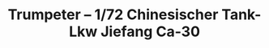 ---
layout: product
title: "Trumpeter – 1/72 Chinesischer Tank-Lkw Jiefang Ca-30"
price: "1100" 
desc: "N/A"
img_path: "/assets/img/TRU01104.webp"
brand: "N/A"
available: false
special_offer: false
new: false
soon: false
cat: "010000"
subcat: "013400"
subsubcat: "0N/A"
sifra: "TRU01104"
popular: false
spec: false
---